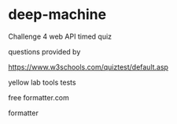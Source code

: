 # deep-machine
Challenge 4 web API timed quiz




questions provided by 

https://www.w3schools.com/quiztest/default.asp

yellow lab tools tests



free formatter.com 

formatter
